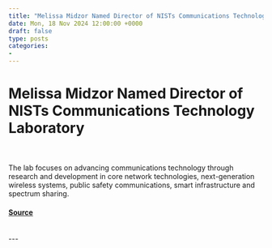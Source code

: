 ```yaml
---
title: "Melissa Midzor Named Director of NISTs Communications Technology Laboratory"
date: Mon, 18 Nov 2024 12:00:00 +0000
draft: false
type: posts
categories: 
- 
---
```

# Melissa Midzor Named Director of NISTs Communications Technology Laboratory

<br/>

<br/>
The lab focuses on advancing communications technology through research and development in core network technologies, next-generation wireless systems, public safety communications, smart infrastructure and spectrum sharing.

#### [Source](https://www.nist.gov/news-events/news/2024/11/melissa-midzor-named-director-nists-communications-technology-laboratory)

<br/>
---
